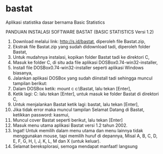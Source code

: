 # bastat
Aplikasi statistika dasar bernama Basic Statistics

PANDUAN INSTALASI SOFTWARE BASTAT
(BASIC STATISTICS Versi 1.2)

1. Download melalui link: http://s.id/bastat, diperoleh file Bastat.zip,
2. Ekstrak file Bastat.zip yang sudah didownload tadi, diperoleh folder Bastat,
3. Untuk mudahnya instalasi, kopikan folder Bastat tadi ke direktori C,
4. Masuk ke folder C, di situ ada file aplikasi DOSBox0.74-win32-installer,
5. Install file DOSBox0.74-win32-installer seperti aplikasi Windows biasanya,
6. Jalankan aplikasi DOSBox yang sudah diinstall tadi sehingga muncul tampilan berikut:
7. Dalam DOSBox ketik: mount c c:\Bastat\, lalu tekan [Enter],
8. Ketik lagi: C: lalu tekan [Enter], untuk masuk ke folder Bastat di direktori C,
9. Untuk menjalankan Bastat ketik lagi: bastat, lalu tekan [Enter],
10. Jika tidak error maka muncul tampilan Selamat Datang di Bastat, ketikkan password: kasmui,
11. Muncul cover Bastat seperti berikut, lalu tekan [Enter]
12. Masuk menu utama aplikasi Bastat versi 1.2 tahun 2002.
13. Ingat! Untuk memilih dalam menu utama dan menu lainnya tidak menggunakan mouse, tapi
memilih huruf di depannya, Misal A, B, C, D, E, F, G, H, I, J, K, L, M dan X (untuk keluar).
14. Selamat bereksplorasi, semoga mendapat manfaat!
langsung

